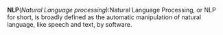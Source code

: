 **NLP**(_Natural Language processing_):Natural Language Processing, or NLP for short, is broadly defined as the automatic manipulation of natural language, like speech and text, by software.
